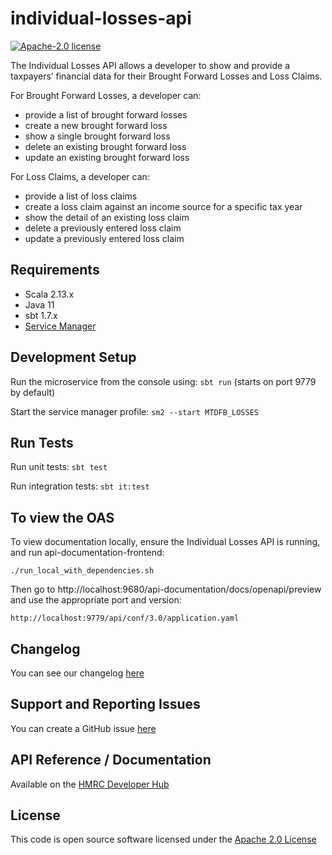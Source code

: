 individual-losses-api
========================

[![Apache-2.0 license](http://img.shields.io/badge/license-Apache-blue.svg)](http://www.apache.org/licenses/LICENSE-2.0.html)

The Individual Losses API allows a developer to show and provide a taxpayers’ financial data for their Brought Forward
Losses and Loss Claims.

For Brought Forward Losses, a developer can:

- provide a list of brought forward losses
- create a new brought forward loss
- show a single brought forward loss
- delete an existing brought forward loss
- update an existing brought forward loss

For Loss Claims, a developer can:

- provide a list of loss claims
- create a loss claim against an income source for a specific tax year
- show the detail of an existing loss claim
- delete a previously entered loss claim
- update a previously entered loss claim

## Requirements

- Scala 2.13.x
- Java 11
- sbt 1.7.x
- [Service Manager](https://github.com/hmrc/service-manager)

## Development Setup

Run the microservice from the console using: `sbt run` (starts on port 9779 by default)

Start the service manager profile: `sm2 --start MTDFB_LOSSES`

## Run Tests

Run unit tests: `sbt test`

Run integration tests: `sbt it:test`

## To view the OAS

To view documentation locally, ensure the Individual Losses API is running, and run api-documentation-frontend:

```
./run_local_with_dependencies.sh
```

Then go to http://localhost:9680/api-documentation/docs/openapi/preview and use the appropriate port and version:

```
http://localhost:9779/api/conf/3.0/application.yaml
```

## Changelog

You can see our changelog [here](https://github.com/hmrc/income-tax-mtd-changelog/wiki)

## Support and Reporting Issues

You can create a GitHub issue [here](https://github.com/hmrc/income-tax-mtd-changelog/issues)

## API Reference / Documentation

Available on
the [HMRC Developer Hub](https://developer.service.hmrc.gov.uk/api-documentation/docs/api/service/individual-losses-api)

## License

This code is open source software licensed under
the [Apache 2.0 License]("http://www.apache.org/licenses/LICENSE-2.0.html")